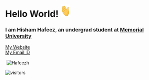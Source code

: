 # Hello World! <img src="https://github.com/mallaxx/mallaxx/blob/main/waving_hi.gif" height=40 width=30>

### I am Hisham Hafeez, an undergrad student at <a href="https://www.mun.ca" target="_blank">Memorial University</a> 
<a href="https://www.hafeezh.com" target="_blank">My Website</a>
<br>
<a href="mailto:hafeez_h@outlook.com">My Email ID</a>



<p>&nbsp;<img align="center" src="https://github-readme-stats.vercel.app/api?username=mallaxx&show_icons=true&locale=en&theme=dark" alt="Hafeezh" /></p>


![visitors](https://visitor-badge.laobi.icu/badge?page_id=mallaxx.mallaxx)
